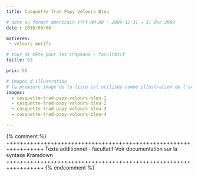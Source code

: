 ```yaml
---
title: Casquette Trad Papy Velours Bleu

# date au format americain YYYY-MM-DD - 2009-12-31 = 31 dec 2009
date : 2016/08/08

matieres:
 - velours motifs

# tour de tête pour les chapeaux - facultatif
taille: 63

prix: 55

# images d'illustration
# la première image de la liste est utilisée comme illustration de l'article dans les pages de listing.
images:
  - casquette-trad-papy-velours-bleu-1
  - casquette-trad-papy-velours-bleu-2
  - casquette-trad-papy-velours-bleu-3
  - casquette-trad-papy-velours-bleu-4

---
```

{% comment %} +++++++++++++++++++++++++++++++++++++++++++++++++++++++++++++++++
              Texte additionnel - facultatif
              Voir documentation sur la syntaxe Kramdown
+++++++++++++++++++++++++++++++++++++++++++++++++++++++++++++++++ {% endcomment %}
